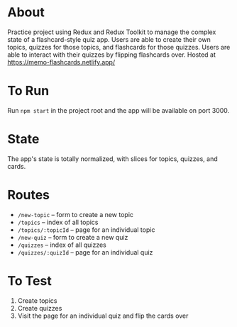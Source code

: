 # About
Practice project using Redux and Redux Toolkit to manage the complex state of a flashcard-style quiz app. Users are able to create their own topics, quizzes for those topics, and flashcards for those quizzes. Users are able to interact with their quizzes by flipping flashcards over. Hosted at https://memo-flashcards.netlify.app/

# To Run

Run `npm start` in the project root and the app will be available on port 3000.

# State

The app's state is totally normalized, with slices for topics, quizzes, and cards.

# Routes

- `/new-topic` – form to create a new topic
- `/topics` – index of all topics
- `/topics/:topicId` – page for an individual topic
- `/new-quiz` – form to create a new quiz
- `/quizzes` – index of all quizzes
- `/quizzes/:quizId` – page for an individual quiz

# To Test

1. Create topics
2. Create quizzes
3. Visit the page for an individual quiz and flip the cards over
